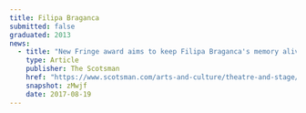 ```yaml
---
title: Filipa Braganca
submitted: false
graduated: 2013 
news: 
  - title: "New Fringe award aims to keep Filipa Braganca's memory alive"
    type: Article
    publisher: The Scotsman
    href: "https://www.scotsman.com/arts-and-culture/theatre-and-stage/new-fringe-award-aims-keep-filipa-bragancas-memory-alive-1442016"
    snapshot: zMwjf
    date: 2017-08-19
--- 
```

